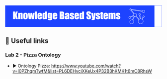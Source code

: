 <p align="left">
  <img 
    src="https://github.com/mariusstoica21/KBS_Lab/blob/main/images/cover.png"  
  >
</p>

## 🔗 Useful links

### Lab 2 - Pizza Ontology

- ▶️ Ontology Pizza: https://www.youtube.com/watch?v=l0PZhqmTwfM&list=PL6DEHvciXKeUx4P32B3hKMK1t6mC8RhsW
